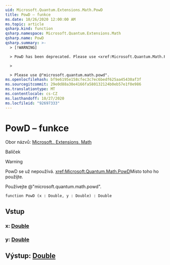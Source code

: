 ```yaml
---
uid: Microsoft.Quantum.Extensions.Math.PowD
title: PowD – funkce
ms.date: 10/26/2020 12:00:00 AM
ms.topic: article
qsharp.kind: function
qsharp.namespace: Microsoft.Quantum.Extensions.Math
qsharp.name: PowD
qsharp.summary: >-
  > [!WARNING]

  > PowD has been deprecated. Please use <xref:Microsoft.Quantum.Math.PowD> instead.

  >

  > Please use @"microsoft.quantum.math.powd".
ms.openlocfilehash: bf9e6195e158cfec3c7ec6bedf625aa45430af3f
ms.sourcegitcommit: 29e0d88a30e4166fa580132124b0eb57e1f0e986
ms.translationtype: MT
ms.contentlocale: cs-CZ
ms.lasthandoff: 10/27/2020
ms.locfileid: "92697333"
---
```

# <a name="powd-function"></a>PowD – funkce

Obor názvů: [Microsoft.. Extensions. Math](xref:Microsoft.Quantum.Extensions.Math)

Balíček [](https://nuget.org/packages/)


> [!WARNING]
> PowD se už nepoužívá. <xref:Microsoft.Quantum.Math.PowD>Místo toho ho použijte.
>
> Používejte @"microsoft.quantum.math.powd".



```qsharp
function PowD (x : Double, y : Double) : Double
```


## <a name="input"></a>Vstup

### <a name="x--double"></a>x: [Double](xref:microsoft.quantum.lang-ref.double)




### <a name="y--double"></a>y: [Double](xref:microsoft.quantum.lang-ref.double)





## <a name="output--double"></a>Výstup: [Double](xref:microsoft.quantum.lang-ref.double)

